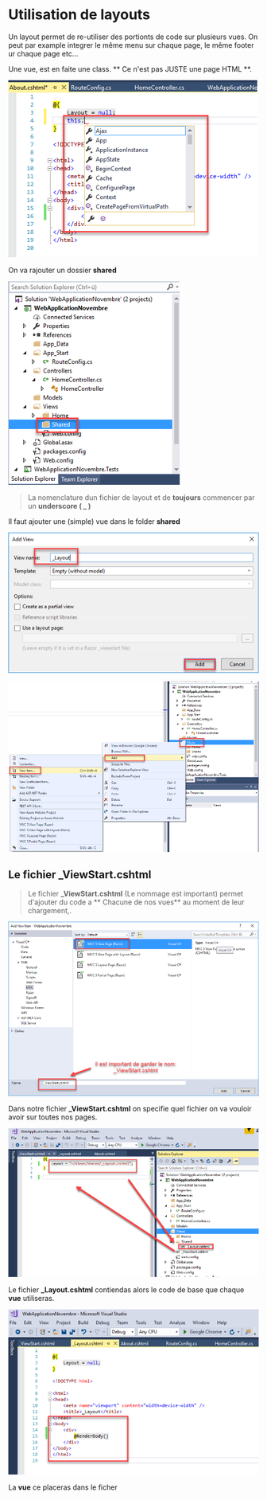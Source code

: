 # Utilisation de layouts


Un layout permet de re-utiliser des portionts de code sur plusieurs vues. On peut par example integrer le même menu sur chaque page, le même footer ur chaque page etc...

Une vue, est en faite une class. ** Ce n'est pas JUSTE une page HTML **.

![Changement de config](/images/day1//01.15_Layouts1.png)

On va rajouter un dossier **shared**

![Changement de config](/images/day1//01.15_Layouts2.png)

> La nomenclature dun fichier de layout et de **toujours** commencer par un **underscore ( _ )**

Il faut ajouter une (simple) vue dans le folder **shared**

![Changement de config](/images/day1//01.15_Layouts3.png)

![Changement de config](/images/day1//01.15_Layouts4.png)

## Le fichier _ViewStart.cshtml

> Le fichier **_ViewStart.cshtml** (Le nommage est important) permet d'ajouter du code a ** Chacune de nos vues** au moment de leur chargement,.

![Changement de config](/images/day1//01.15_Layouts5.png)

Dans notre fichier **_ViewStart.cshtml** on specifie quel fichier on va vouloir avoir sur toutes nos pages. 


![Changement de config](/images/day1//01.15_Layouts6.png)

Le fichier **_Layout.cshtml** contiendas alors le code de base que chaque **vue** utiliseras.

![Changement de config](/images/day1//01.15_Layouts7.png)

La **vue** ce placeras dans le ficher